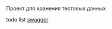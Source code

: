 Проект для хранения тестовых данных

todo list
[swagger](http://localhost:8080/swagger-ui/index.html?configUrl=/v3/api-docs/swagger-config#/Client/getAllClients)
